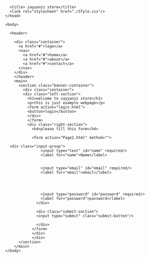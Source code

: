 <DOCTYPE HTML>
  <html lang="en">
    <head>
      <meta charset="utf-8"/>
      
      <title> zayyanzz store</title>
      <link rel="stylesheet" href="./STyle.css"/>
    </head>
    
    <body>
      
      <header>
        
        <div class="container">
          <a href="#">logo</a>
          <nav>
            <a href="#">home</a>
            <a href="#">about</a>
            <a href="#">contact</a>
          </nav>
        </div>
        </header>
        <main>
          <section class="banner-container">
            <div class="container">
            <div class="left-section">
              <h1>welcome to zayyanzz store</h1>
              <p>this is just example webpage</p>
              <form action="login.html">
              <button>login</button>
              </div>
              </form>
              <div class="right-section">
                <h4>please fill this form</h4>
                
                <form action="Page2.html" method="">
                  
      <div class="input-group">
                    <input type="text" id="name" required/>
                    <label for="name">Name</label>
                     
                 
                    <input type="email" id="email" required/>
                    <label for="email">email</label>
                    
                    
                
                      
                    <input type="password" id="password" required/>
                    <label for="password">password</label>
                  </div>
                  
                  <div class="submit-section">
                  <input type="submit" class="submit-button"/>
                  
                  </div>
                </form>
                </div>
                </div>
          </section>
        </main>
    </body>
  </html>
